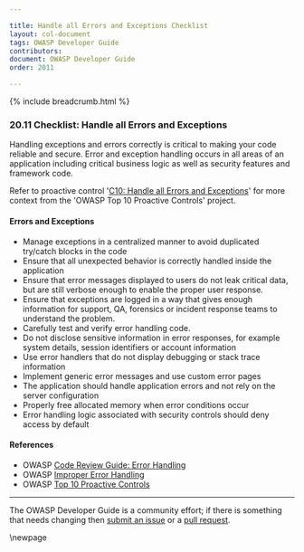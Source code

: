 ```yaml
---

title: Handle all Errors and Exceptions Checklist
layout: col-document
tags: OWASP Developer Guide
contributors:
document: OWASP Developer Guide
order: 2011

---
```


{% include breadcrumb.html %}

### 20.11 Checklist: Handle all Errors and Exceptions

Handling exceptions and errors correctly is critical to making your code reliable and secure.
Error and exception handling occurs in all areas of an application including critical business logic
as well as security features and framework code.

Refer to proactive control '[C10: Handle all Errors and Exceptions][control10]'
for more context from the 'OWASP Top 10 Proactive Controls' project.

#### Errors and Exceptions

* Manage exceptions in a centralized manner to avoid duplicated try/catch blocks in the code
* Ensure that all unexpected behavior is correctly handled inside the application
* Ensure that error messages displayed to users do not leak critical data,
    but are still verbose enough to enable the proper user response.
* Ensure that exceptions are logged in a way that gives enough information
    for support, QA, forensics or incident response teams to understand the problem.
* Carefully test and verify error handling code.
* Do not disclose sensitive information in error responses, for example
    system details, session identifiers or account information
* Use error handlers that do not display debugging or stack trace information
* Implement generic error messages and use custom error pages
* The application should handle application errors and not rely on the server configuration
* Properly free allocated memory when error conditions occur
* Error handling logic associated with security controls should deny access by default

#### References

* OWASP [Code Review Guide: Error Handling][review]
* OWASP [Improper Error Handling][handle]
* OWASP [Top 10 Proactive Controls][proactive10]

----

The OWASP Developer Guide is a community effort; if there is something that needs changing
then [submit an issue][issue2011] or a [pull request][pr].

[control10]: https://owasp.org/www-project-proactive-controls/v3/en/c10-errors-exceptions.html
[handle]: https://owasp.org/www-community/Improper_Error_Handling
[issue2011]: https://github.com/OWASP/www-project-developer-guide/issues/new?labels=enhancement&template=request.md&title=Update:%2020-proactive-control-checklist/11-handle-errors-exceptions
[pr]: https://github.com/OWASP/www-project-developer-guide/pulls
[proactive10]: https://owasp.org/www-project-proactive-controls/
[review]: https://owasp.org/www-project-code-review-guide/

\newpage
